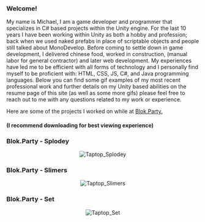 ### Welcome!

My name is Michael, I am a game developer and programmer that specializes in C# based projects within the Unity engine. For the last 10 years I have been working within Unity as both a hobby and profession; back when we used naked prefabs in place of scriptable objects and people still talked about MonoDevelop. Before coming to settle down in game development, I delivered chinese food, worked in construction, (manual labor for general contractor) and later web development. My experiences have led me to be efficient with all forms of technology and I personally find myself to be proficient with: HTML, CSS, JS, C#, and Java programming languages. Below you can find some gif examples of my most recent professional work and further details on my Unity based abilities on the resume page of this site (as well as some more gifs) please feel free to reach out to me with any questions related to my work or experience.

Here are some of the projects I worked on while at [Blok.Party.](www.linkedin.com/company/blok-party)
#### (I recommend downloading for best viewing experience)
### Blok.Party - Splodey
<p align="center">
  <img src= "https://raw.githubusercontent.com/miclede/portfolio/gh-pages/assets/images/splodey_compressed.gif" alt="Taptop_Splodey"/>
</p>

### Blok.Party - Slimers
<p align="center">
  <img src= "https://raw.githubusercontent.com/miclede/portfolio/gh-pages/assets/images/slimers_compressed.gif" alt="Taptop_Slimers"/>
</p>

### Blok.Party - Set
<p align="center">
  <img src= "https://raw.githubusercontent.com/miclede/portfolio/gh-pages/assets/images/set.gif" alt="Taptop_Set"/>
</p>
